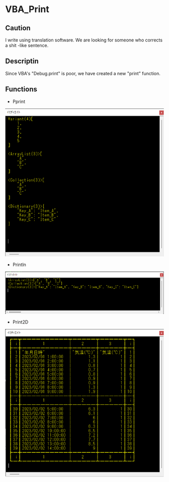 # VBA_Print

## Caution

I write using translation software. We are looking for someone who corrects a shit -like sentence.

## Descriptin

Since VBA's "Debug.print" is poor, we have created a new "print" function.

## Functions

- Pprint

![PPrint](img/example_pprint.png)

- Println

![Println](img/example_println.png)

- Print2D

![Print2D](img/example_print2d.png)
